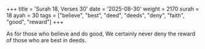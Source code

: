 +++
title = 'Surah 18, Verses 30'
date = '2025-08-30'
weight = 2170
surah = 18
ayah = 30
tags = ["believe", "best", "deed", "deeds", "deny", "faith", "good", "reward"]
+++

As for those who believe and do good, We certainly never deny the reward of those who are best in deeds.